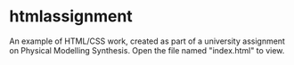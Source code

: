 # htmlassignment
An example of HTML/CSS work, created as part of a university assignment on Physical Modelling Synthesis. Open the file named "index.html" to view. 
